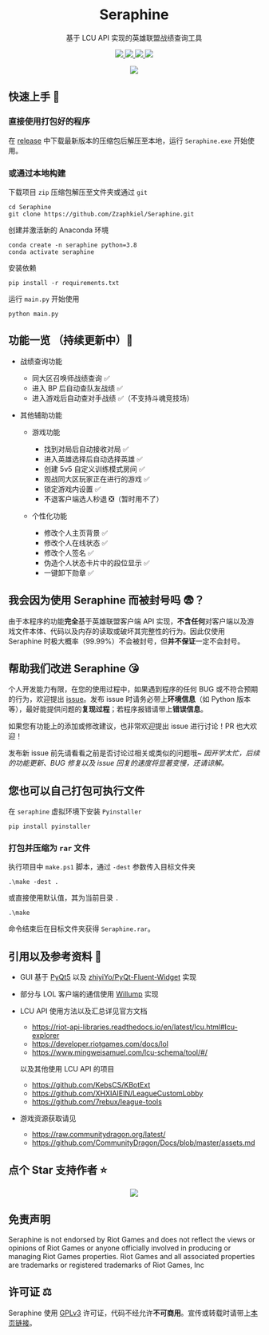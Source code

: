 <h1 align='center'>
  Seraphine
</h1>

<p align='center'>
  基于 LCU API 实现的英雄联盟战绩查询工具
</p>

<p align='center'>
  <a href="https://github.com/Zzaphkiel/Seraphine/blob/main/LICENSE">
    <img src="https://img.shields.io/github/license/Zzaphkiel/Seraphine?style=flat&label=License">
  </a>
  <a href="https://github.com/Zzaphkiel/Seraphine/forks">
    <img src="https://img.shields.io/github/forks/Zzaphkiel/Seraphine?style=flat&label=Forks">
  </a>
  <a href="https://github.com/Zzaphkiel/Seraphine/stargazers">
    <img src="https://img.shields.io/github/stars/Zzaphkiel/Seraphine?style=flat&label=Stars">
  </a>
  <a href="https://github.com/Zzaphkiel/Seraphine/releases">
    <img src="https://img.shields.io/github/downloads/Zzaphkiel/Seraphine/total?style=flat&label=Downloads">
  </a>
</p>

<p align='center'>
  <img src="https://github.com/Zzaphkiel/Seraphine/assets/60383222/aea50a9d-09a6-46a9-9385-377019f2d071">
</p>

## 快速上手 🤗
### 直接使用打包好的程序
在 [release](https://github.com/Zzaphkiel/Seraphine/releases/latest) 中下载最新版本的压缩包后解压至本地，运行 `Seraphine.exe` 开始使用。

### 或通过本地构建
下载项目 `zip` 压缩包解压至文件夹或通过 `git`
```shell
cd Seraphine
git clone https://github.com/Zzaphkiel/Seraphine.git
```
创建并激活新的 Anaconda 环境
```shell
conda create -n seraphine python=3.8
conda activate seraphine
```
安装依赖
```shell
pip install -r requirements.txt
```
运行 `main.py` 开始使用
```shell
python main.py
```

## 功能一览 （持续更新中）🥰
- 战绩查询功能
  - 同大区召唤师战绩查询 ✅
  - 进入 BP 后自动查队友战绩 ✅
  - 进入游戏后自动查对手战绩 ✅（不支持斗魂竞技场）

- 其他辅助功能
  - 游戏功能 
    - 找到对局后自动接收对局 ✅
    - 进入英雄选择后自动选择英雄 ✅
    - 创建 5v5 自定义训练模式房间 ✅
    - 观战同大区玩家正在进行的游戏 ✅
    - 锁定游戏内设置 ✅
    - 不退客户端选人秒退 ❎（暂时用不了）
  
  - 个性化功能
    - 修改个人主页背景 ✅
    - 修改个人在线状态 ✅
    - 修改个人签名 ✅
    - 伪造个人状态卡片中的段位显示 ✅
    - 一键卸下勋章 ✅


## 我会因为使用 Seraphine 而被封号吗 😨？

由于本程序的功能**完全**基于英雄联盟客户端 API 实现，**不含任何**对客户端以及游戏文件本体、代码以及内存的读取或破坏其完整性的行为。因此仅使用 Seraphine 时极大概率（99.99%）不会被封号，但**并不保证**一定不会封号。


## 帮助我们改进 Seraphine 😘
个人开发能力有限，在您的使用过程中，如果遇到程序的任何 BUG 或不符合预期的行为，欢迎提出 [issue](https://github.com/Zzaphkiel/Seraphine/issues)。发布 issue 时请务必带上**环境信息**（如 Python 版本等），最好能提供问题的**复现过程**；若程序报错请带上**错误信息**。

如果您有功能上的添加或修改建议，也非常欢迎提出 issue 进行讨论！PR 也大欢迎！

发布新 issue 前先请看看之前是否讨论过相关或类似的问题哦~ _因开学太忙，后续的功能更新、BUG 修复以及 issue 回复的速度将显著变慢，还请谅解。_

## 您也可以自己打包可执行文件
在 `seraphine` 虚拟环境下安装 `Pyinstaller`
```shell
pip install pyinstaller
```
### 打包并压缩为 `rar` 文件
执行项目中 `make.ps1` 脚本，通过 `-dest` 参数传入目标文件夹
``` shell
.\make -dest .
```
或直接使用默认值，其为当前目录 `.`
``` shell
.\make
```
命令结束后在目标文件夹获得 `Seraphine.rar`。


## 引用以及参考资料 👀
- GUI 基于 [PyQt5](https://www.riverbankcomputing.com/software/pyqt/) 以及 [zhiyiYo/PyQt-Fluent-Widget](https://github.com/zhiyiYo/PyQt-Fluent-Widgets) 实现
- 部分与 LOL 客户端的通信使用 [Willump](https://github.com/elliejs/Willump) 实现
- LCU API 使用方法以及汇总详见官方文档
  - https://riot-api-libraries.readthedocs.io/en/latest/lcu.html#lcu-explorer
  - https://developer.riotgames.com/docs/lol
  - https://www.mingweisamuel.com/lcu-schema/tool/#/

  以及其他使用 LCU API 的项目
  - https://github.com/KebsCS/KBotExt
  - https://github.com/XHXIAIEIN/LeagueCustomLobby
  - https://github.com/7rebux/league-tools

- 游戏资源获取请见
  - https://raw.communitydragon.org/latest/
  - https://github.com/CommunityDragon/Docs/blob/master/assets.md


## 点个 Star 支持作者 ⭐
<!-- ![](https://api.star-history.com/svg?repos=Zzaphkiel/Seraphine&type=Date) -->
<p align='center'>
  <img src="https://api.star-history.com/svg?repos=Zzaphkiel/Seraphine&type=Date">
</p>

## 免责声明
Seraphine is not endorsed by Riot Games and does not reflect the views or opinions of Riot Games or anyone officially involved in producing or managing Riot Games properties. Riot Games and all associated properties are trademarks or registered trademarks of Riot Games, Inc

## 许可证 ⚖️
Seraphine 使用 [GPLv3](https://github.com/Zzaphkiel/Seraphine/blob/main/LICENSE) 许可证，代码不经允许**不可商用**。宣传或转载时请带上[本页链接](https://github.com/Zzaphkiel/Seraphine)。
